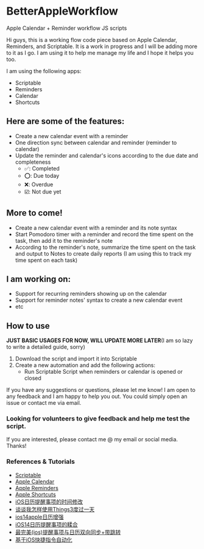 # BetterAppleWorkflow
Apple Calendar + Reminder workflow JS scripts

Hi guys, this is a working flow code piece based on Apple Calendar, Reminders, and Scriptable. It is a work in progress and I will be adding more to it as I go. I am using it to help me manage my life and I hope it helps you too.

I am using the following apps:
- Scriptable
- Reminders
- Calendar
- Shortcuts

## Here are some of the features:
- Create a new calendar event with a reminder
- One direction sync between calendar and reminder (reminder to calendar)
- Update the reminder and calendar's icons according to the due date and completeness
  - ✅: Completed
  - ⭕️: Due today
  - ❌: Overdue
  - ☑️: Not due yet

## More to come!
- Create a new calendar event with a reminder and its note syntax
- Start Pomodoro timer with a reminder and record the time spent on the task, then add it to the reminder's note
- According to the reminder's note, summarize the time spent on the task and output to Notes to create daily reports (I am using this to track my time spent on each task)

## I am working on:
- Support for recurring reminders showing up on the calendar
- Support for reminder notes' syntax to create a new calendar event
- etc

## How to use
**JUST BASIC USAGES FOR NOW, WILL UPDATE MORE LATER**(I am so lazy to write a detailed guide, sorry)
1. Download the script and import it into Scriptable
2. Create a new automation and add the following actions:
   - Run Scriptable Script when reminders or calendar is opened or closed

If you have any suggestions or questions, please let me know! I am open to any feedback and I am happy to help you out.
You could simply open an issue or contact me via email.

### Looking for volunteers to give feedback and help me test the script. 
If you are interested, please contact me @ my email or social media. Thanks!

### References & Tutorials
- [Scriptable](https://scriptable.app/)
- [Apple Calendar](https://support.apple.com/en-us/HT202925)
- [Apple Reminders](https://support.apple.com/en-us/HT205890)
- [Apple Shortcuts](https://support.apple.com/en-us/HT208309)
- [iOS日历提醒事项的时间修改](https://www.wolai.com/arlene/4gKVHbT55X8YAoPf1QiAox)
- [谈谈我怎样使用Things3度过一天](https://sspai.com/post/39636)
- [ios14apple日历增强](https://post.smzdm.com/p/alp6d9ke/)
- [iOS14日历提醒事项的糅合](https://post.smzdm.com/p/adwnd7px/)
- [最完美(ios)提醒事项与日历双向同步+带跳转](https://zhuanlan.zhihu.com/p/512921323)
- [基于iOS快捷指令自动化](https://blog.csdn.net/m0_73906609/article/details/128885241)